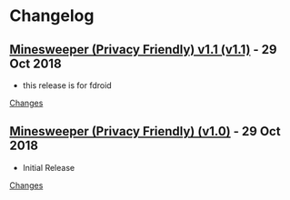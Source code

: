 # Changelog

<a name="v1.1"></a>
## [Minesweeper (Privacy Friendly) v1.1 (v1.1)](https://github.com/SecUSo/privacy-friendly-minesweeper/releases/tag/v1.1) - 29 Oct 2018

- this release is for fdroid

[Changes][v1.1]


<a name="v1.0"></a>
## [Minesweeper (Privacy Friendly) (v1.0)](https://github.com/SecUSo/privacy-friendly-minesweeper/releases/tag/v1.0) - 29 Oct 2018

- Initial Release

[Changes][v1.0]


[v1.1]: https://github.com/SecUSo/privacy-friendly-minesweeper/compare/v1.0...v1.1
[v1.0]: https://github.com/SecUSo/privacy-friendly-minesweeper/tree/v1.0

 <!-- Generated by https://github.com/rhysd/changelog-from-release -->
